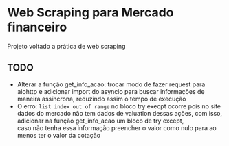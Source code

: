 # Web Scraping para Mercado financeiro

Projeto voltado a prática de web scraping


## TODO
- Alterar a função get_info_acao: trocar modo de fazer request para aiohttp e adicionar import do asyncio para buscar informações de maneira assíncrona, reduzindo assim o tempo de execução
- O erro: `list index out of range` no bloco try execpt ocorre pois no site dados do mercado não tem dados de valuation dessas ações, com isso, adicionar na função get_info_acao um bloco de try except,  
caso não tenha essa informação preencher o valor como nulo para ao menos ter o valor da cotação

